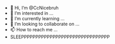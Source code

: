 - 👋 Hi, I’m @CcNicebruh
- 👀 I’m interested in ...
- 🌱 I’m currently learning ...
- 💞️ I’m looking to collaborate on ...
- 📫 How to reach me ...
- SLEEPPPPPPPPPPPPPPPPPPPPPPPPPPPPPPP
<!---
CcNicebruh/CcNicebruh is a ✨ special ✨ repository because its `README.md` (this file) appears on your GitHub profile.
You can click the Preview link to take a look at your changes.
--->
